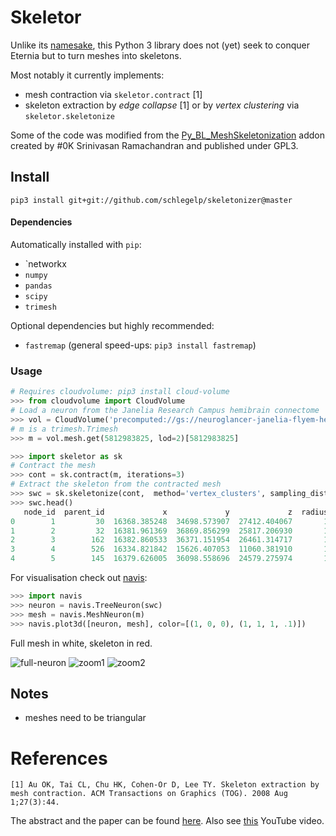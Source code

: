 # Skeletor
Unlike its [namesake](https://en.wikipedia.org/wiki/Skeletor), this Python 3
library does not (yet) seek to conquer Eternia but to turn meshes into skeletons.

Most notably it currently implements:
- mesh contraction via `skeletor.contract` [1]
- skeleton extraction by _edge collapse_ [1] or by _vertex clustering_ via `skeletor.skeletonize`

Some of the code was modified from the
[Py_BL_MeshSkeletonization](https://github.com/aalavandhaann/Py_BL_MeshSkeletonization)
addon created by #0K Srinivasan Ramachandran and published under GPL3.

## Install

`pip3 install git+git://github.com/schlegelp/skeletonizer@master`

#### Dependencies
Automatically installed with `pip`:
- `networkx
- `numpy`
- `pandas`
- `scipy`
- `trimesh`

Optional dependencies but highly recommended:
- `fastremap` (general speed-ups: `pip3 install fastremap`)

### Usage

```Python
# Requires cloudvolume: pip3 install cloud-volume
>>> from cloudvolume import CloudVolume
# Load a neuron from the Janelia Research Campus hemibrain connectome
>>> vol = CloudVolume('precomputed://gs://neuroglancer-janelia-flyem-hemibrain/segmentation_52a13', fill_missing=True)
# m is a trimesh.Trimesh
>>> m = vol.mesh.get(5812983825, lod=2)[5812983825]

>>> import skeletor as sk
# Contract the mesh
>>> cont = sk.contract(m, iterations=3)
# Extract the skeleton from the contracted mesh
>>> swc = sk.skeletonize(cont,  method='vertex_clusters', sampling_dist=50, output='swc')
>>> swc.head()
   node_id  parent_id             x             y             z  radius
0        1         30  16368.385248  34698.573907  27412.404067       1
1        2         32  16381.961369  36869.856299  25817.206930       1
2        3        162  16382.860533  36371.151954  26461.314717       1
3        4        526  16334.821842  15626.407053  11060.381910       1
4        5        145  16379.626005  36098.558696  24579.275974       1
```

For visualisation check out [navis](https://navis.readthedocs.io/en/latest/index.html):

```Python
>>> import navis
>>> neuron = navis.TreeNeuron(swc)
>>> mesh = navis.MeshNeuron(m)
>>> navis.plot3d([neuron, mesh], color=[(1, 0, 0), (1, 1, 1, .1)])
```

Full mesh in white, skeleton in red.

![full-neuron](https://user-images.githubusercontent.com/7161148/84507953-89db4f80-acb9-11ea-8da0-b2e598a2bdb0.png "full") ![zoom1](https://user-images.githubusercontent.com/7161148/84507964-8c3da980-acb9-11ea-941a-c95a2328eabd.png "zoom1") ![zoom2](https://user-images.githubusercontent.com/7161148/84507966-8cd64000-acb9-11ea-98bd-87e140f6584e.png "zoom2")

## Notes
- meshes need to be triangular

# References
`[1] Au OK, Tai CL, Chu HK, Cohen-Or D, Lee TY. Skeleton extraction by mesh contraction. ACM Transactions on Graphics (TOG). 2008 Aug 1;27(3):44.`

The abstract and the paper can be found [here](http://visgraph.cse.ust.hk/projects/skeleton/).
Also see [this](https://www.youtube.com/watch?v=-H7n59YQCRM&feature=youtu.be) YouTube video.
